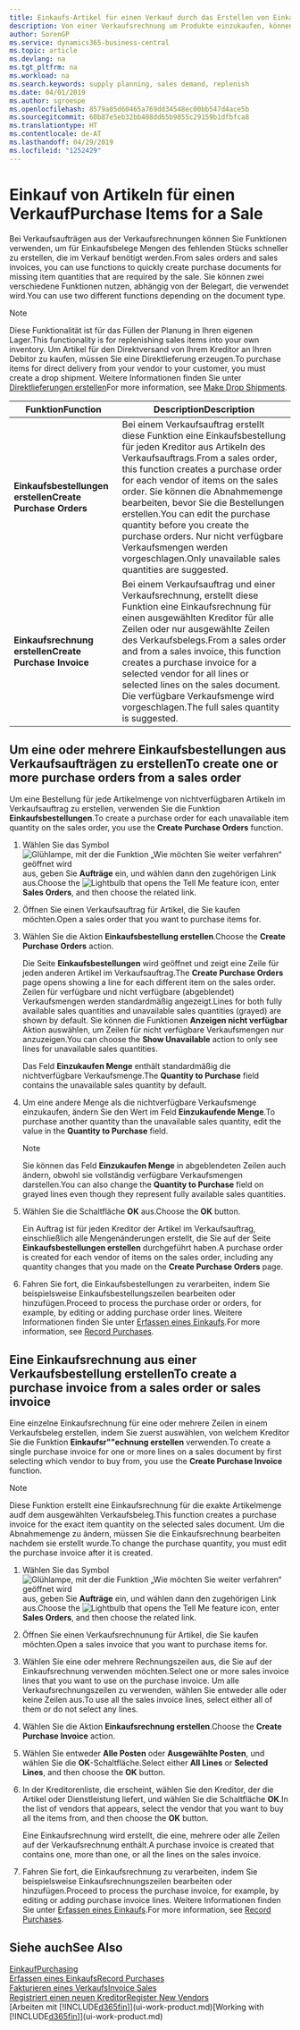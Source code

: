 ```yaml
---
title: Einkaufs-Artikel für einen Verkauf durch das Erstellen von Einkaufsrechnungen | Microsoft Docs
description: Von einer Verkaufsrechnung um Produkte einzukaufen, können Sie eine Einkaufsrechnung für einen Kreditor oder Lieferanten einen erstellen.
author: SorenGP
ms.service: dynamics365-business-central
ms.topic: article
ms.devlang: na
ms.tgt_pltfrm: na
ms.workload: na
ms.search.keywords: supply planning, sales demand, replenish
ms.date: 04/01/2019
ms.author: sgroespe
ms.openlocfilehash: 8579a05d60465a769dd34548ec00bb547d4ace5b
ms.sourcegitcommit: 60b87e5eb32bb408dd65b9855c29159b1dfbfca8
ms.translationtype: HT
ms.contentlocale: de-AT
ms.lasthandoff: 04/29/2019
ms.locfileid: "1252429"
---
```

# <a name="purchase-items-for-a-sale"></a><span data-ttu-id="fd90c-103">Einkauf von Artikeln für einen Verkauf</span><span class="sxs-lookup"><span data-stu-id="fd90c-103">Purchase Items for a Sale</span></span>
<span data-ttu-id="fd90c-104">Bei Verkaufsaufträgen aus der Verkaufsrechnungen können Sie Funktionen verwenden, um für Einkaufsbelege Mengen des fehlenden Stücks schneller zu erstellen, die im Verkauf benötigt werden.</span><span class="sxs-lookup"><span data-stu-id="fd90c-104">From sales orders and sales invoices, you can use functions to quickly create purchase documents for missing item quantities that are required by the sale.</span></span> <span data-ttu-id="fd90c-105">Sie können zwei verschiedene Funktionen nutzen, abhängig von der Belegart, die verwendet wird.</span><span class="sxs-lookup"><span data-stu-id="fd90c-105">You can use two different functions depending on the document type.</span></span>

> [!Note]
> <span data-ttu-id="fd90c-106">Diese Funktionalität ist für das Füllen der Planung in Ihren eigenen Lager.</span><span class="sxs-lookup"><span data-stu-id="fd90c-106">This functionality is for replenishing sales items into your own inventory.</span></span> <span data-ttu-id="fd90c-107">Um Artikel für den Direktversand von Ihrem Kreditor an Ihren Debitor zu kaufen, müssen Sie eine Direktlieferung erzeugen.</span><span class="sxs-lookup"><span data-stu-id="fd90c-107">To purchase items for direct delivery from your vendor to your customer, you must create a drop shipment.</span></span> <span data-ttu-id="fd90c-108">Weitere Informationen finden Sie unter [Direktlieferungen erstellen](sales-how-drop-shipment.md)</span><span class="sxs-lookup"><span data-stu-id="fd90c-108">For more information, see [Make Drop Shipments](sales-how-drop-shipment.md).</span></span>   

|<span data-ttu-id="fd90c-109">Funktion</span><span class="sxs-lookup"><span data-stu-id="fd90c-109">Function</span></span>|<span data-ttu-id="fd90c-110">Description</span><span class="sxs-lookup"><span data-stu-id="fd90c-110">Description</span></span>|
|--------|-----------|
|<span data-ttu-id="fd90c-111">**Einkaufsbestellungen erstellen**</span><span class="sxs-lookup"><span data-stu-id="fd90c-111">**Create Purchase Orders**</span></span>|<span data-ttu-id="fd90c-112">Bei einem Verkaufsauftrag erstellt diese Funktion eine Einkaufsbestellung für jeden Kreditor aus Artikeln des Verkaufsauftrags.</span><span class="sxs-lookup"><span data-stu-id="fd90c-112">From a sales order, this function creates a purchase order for each vendor of items on the sales order.</span></span> <span data-ttu-id="fd90c-113">Sie können die Abnahmemenge bearbeiten, bevor Sie die Bestellungen erstellen.</span><span class="sxs-lookup"><span data-stu-id="fd90c-113">You can edit the purchase quantity before you create the purchase orders.</span></span> <span data-ttu-id="fd90c-114">Nur nicht verfügbare Verkaufsmengen werden vorgeschlagen.</span><span class="sxs-lookup"><span data-stu-id="fd90c-114">Only unavailable sales quantities are suggested.</span></span>
|<span data-ttu-id="fd90c-115">**Einkaufsrechnung erstellen**</span><span class="sxs-lookup"><span data-stu-id="fd90c-115">**Create Purchase Invoice**</span></span>|<span data-ttu-id="fd90c-116">Bei einem Verkaufsauftrag und einer Verkaufsrechnung, erstellt diese Funktion eine Einkaufsrechnung für einen ausgewählten Kreditor für alle Zeilen oder nur ausgewählte Zeilen des Verkaufsbelegs.</span><span class="sxs-lookup"><span data-stu-id="fd90c-116">From a sales order and from a sales invoice, this function creates a purchase invoice for a selected vendor for all lines or selected lines on the sales document.</span></span> <span data-ttu-id="fd90c-117">Die verfügbare Verkaufsmenge wird vorgeschlagen.</span><span class="sxs-lookup"><span data-stu-id="fd90c-117">The full sales quantity is suggested.</span></span>|

## <a name="to-create-one-or-more-purchase-orders-from-a-sales-order"></a><span data-ttu-id="fd90c-118">Um eine oder mehrere Einkaufsbestellungen aus Verkaufsaufträgen zu erstellen</span><span class="sxs-lookup"><span data-stu-id="fd90c-118">To create one or more purchase orders from a sales order</span></span>
<span data-ttu-id="fd90c-119">Um eine Bestellung für jede Artikelmenge von nichtverfügbaren Artikeln im Verkaufsauftrag zu erstellen, verwenden Sie die Funktion **Einkaufsbestellungen**.</span><span class="sxs-lookup"><span data-stu-id="fd90c-119">To create a purchase order for each unavailable item quantity on the sales order, you use the **Create Purchase Orders** function.</span></span>

1. <span data-ttu-id="fd90c-120">Wählen Sie das Symbol ![Glühlampe, mit der die Funktion „Wie möchten Sie weiter verfahren“ geöffnet wird](media/ui-search/search_small.png "Wie möchten Sie weiter verfahren?") aus, geben Sie **Aufträge** ein, und wählen dann den zugehörigen Link aus.</span><span class="sxs-lookup"><span data-stu-id="fd90c-120">Choose the ![Lightbulb that opens the Tell Me feature](media/ui-search/search_small.png "Tell me what you want to do") icon, enter **Sales Orders**, and then choose the related link.</span></span>
2. <span data-ttu-id="fd90c-121">Öffnen Sie einen Verkaufsauftrag für Artikel, die Sie kaufen möchten.</span><span class="sxs-lookup"><span data-stu-id="fd90c-121">Open a sales order that you want to purchase items for.</span></span>
3. <span data-ttu-id="fd90c-122">Wählen Sie die Aktion **Einkaufsbestellung erstellen**.</span><span class="sxs-lookup"><span data-stu-id="fd90c-122">Choose the **Create Purchase Orders** action.</span></span>

    <span data-ttu-id="fd90c-123">Die Seite **Einkaufsbestellungen** wird geöffnet und zeigt eine Zeile für jeden anderen Artikel im Verkaufsauftrag.</span><span class="sxs-lookup"><span data-stu-id="fd90c-123">The **Create Purchase Orders** page opens showing a line for each different item on the sales order.</span></span> <span data-ttu-id="fd90c-124">Zeilen für verfügbare und nicht verfügbare (abgeblendet) Verkaufsmengen werden standardmäßig angezeigt.</span><span class="sxs-lookup"><span data-stu-id="fd90c-124">Lines for both fully available sales quantities and unavailable sales quantities (grayed) are shown by default.</span></span> <span data-ttu-id="fd90c-125">Sie können die Funktionen **Anzeigen nicht verfügbar** Aktion auswählen, um Zeilen für nicht verfügbare Verkaufsmengen nur anzuzeigen.</span><span class="sxs-lookup"><span data-stu-id="fd90c-125">You can choose the **Show Unavailable** action to only see lines for unavailable sales quantities.</span></span>

    <span data-ttu-id="fd90c-126">Das Feld **Einzukaufen Menge** enthält standardmäßig die nichtverfügbare Verkaufsmenge.</span><span class="sxs-lookup"><span data-stu-id="fd90c-126">The **Quantity to Purchase** field contains the unavailable sales quantity by default.</span></span>
4. <span data-ttu-id="fd90c-127">Um eine andere Menge als die nichtverfügbare Verkaufsmenge einzukaufen, ändern Sie den Wert im Feld **Einzukaufende Menge**.</span><span class="sxs-lookup"><span data-stu-id="fd90c-127">To purchase another quantity than the unavailable sales quantity, edit the value in the **Quantity to Purchase** field.</span></span>

    > [!NOTE]  
    >   <span data-ttu-id="fd90c-128">Sie können das Feld **Einzukaufen Menge** in abgeblendeten Zeilen auch ändern, obwohl sie vollständig verfügbare Verkaufsmengen darstellen.</span><span class="sxs-lookup"><span data-stu-id="fd90c-128">You can also change the **Quantity to Purchase** field on grayed lines even though they represent fully available sales quantities.</span></span>
5. <span data-ttu-id="fd90c-129">Wählen Sie die Schaltfläche **OK** aus.</span><span class="sxs-lookup"><span data-stu-id="fd90c-129">Choose the **OK** button.</span></span>

    <span data-ttu-id="fd90c-130">Ein Auftrag ist für jeden Kreditor der Artikel im Verkaufsauftrag, einschließlich alle Mengenänderungen erstellt, die Sie auf der Seite **Einkaufsbestellungen erstellen** durchgeführt haben.</span><span class="sxs-lookup"><span data-stu-id="fd90c-130">A purchase order is created for each vendor of items on the sales order, including any quantity changes that you made on the **Create Purchase Orders** page.</span></span>
7. <span data-ttu-id="fd90c-131">Fahren Sie fort, die Einkaufsbestellungen zu verarbeiten, indem Sie beispielsweise Einkaufsbestellungszeilen bearbeiten oder hinzufügen.</span><span class="sxs-lookup"><span data-stu-id="fd90c-131">Proceed to process the purchase order or orders, for example, by editing or adding purchase order lines.</span></span> <span data-ttu-id="fd90c-132">Weitere Informationen finden Sie unter [Erfassen eines Einkaufs](purchasing-how-record-purchases.md).</span><span class="sxs-lookup"><span data-stu-id="fd90c-132">For more information, see [Record Purchases](purchasing-how-record-purchases.md).</span></span>


## <a name="to-create-a-purchase-invoice-from-a-sales-order-or-sales-invoice"></a><span data-ttu-id="fd90c-133">Eine Einkaufsrechnung aus einer Verkaufsbestellung erstellen</span><span class="sxs-lookup"><span data-stu-id="fd90c-133">To create a purchase invoice from a sales order or sales invoice</span></span>
<span data-ttu-id="fd90c-134">Eine einzelne Einkaufsrechnung für eine oder mehrere Zeilen in einem Verkaufsbeleg erstellen, indem Sie zuerst auswählen, von welchem Kreditor Sie die Funktion **Einkaufsr""echnung erstellen** verwenden.</span><span class="sxs-lookup"><span data-stu-id="fd90c-134">To create a single purchase invoice for one or more lines on a sales document by first selecting which vendor to buy from, you use the **Create Purchase Invoice** function.</span></span>

> [!NOTE]  
>   <span data-ttu-id="fd90c-135">Diese Funktion erstellt eine Einkaufsrechnung für die exakte Artikelmenge audf dem ausgewählten Verkaufsbeleg.</span><span class="sxs-lookup"><span data-stu-id="fd90c-135">This function creates a purchase invoice for the exact item quantity on the selected sales document.</span></span> <span data-ttu-id="fd90c-136">Um die Abnahmemenge zu ändern, müssen Sie die Einkaufsrechnung bearbeiten nachdem sie erstellt wurde.</span><span class="sxs-lookup"><span data-stu-id="fd90c-136">To change the purchase quantity, you must edit the purchase invoice after it is created.</span></span>  

1. <span data-ttu-id="fd90c-137">Wählen Sie das Symbol ![Glühlampe, mit der die Funktion „Wie möchten Sie weiter verfahren“ geöffnet wird](media/ui-search/search_small.png "Wie möchten Sie weiter verfahren?") aus, geben Sie **Aufträge** ein, und wählen dann den zugehörigen Link aus.</span><span class="sxs-lookup"><span data-stu-id="fd90c-137">Choose the ![Lightbulb that opens the Tell Me feature](media/ui-search/search_small.png "Tell me what you want to do") icon, enter **Sales Orders**, and then choose the related link.</span></span>
2. <span data-ttu-id="fd90c-138">Öffnen Sie einen Verkaufsrechnunung für Artikel, die Sie kaufen möchten.</span><span class="sxs-lookup"><span data-stu-id="fd90c-138">Open a sales invoice that you want to purchase items for.</span></span>
3. <span data-ttu-id="fd90c-139">Wählen Sie eine oder mehrere Rechnungszeilen aus, die Sie auf der Einkaufsrechnung verwenden möchten.</span><span class="sxs-lookup"><span data-stu-id="fd90c-139">Select one or more sales invoice lines that you want to use on the purchase invoice.</span></span> <span data-ttu-id="fd90c-140">Um alle Verkaufsrechnungszeilen zu verwenden, wählen Sie entweder alle oder keine Zeilen aus.</span><span class="sxs-lookup"><span data-stu-id="fd90c-140">To use all the sales invoice lines, select either all of them or do not select any lines.</span></span>
4. <span data-ttu-id="fd90c-141">Wählen Sie die Aktion **Einkaufsrechnung erstellen**.</span><span class="sxs-lookup"><span data-stu-id="fd90c-141">Choose the **Create Purchase Invoice** action.</span></span>
5. <span data-ttu-id="fd90c-142">Wählen Sie entweder **Alle Posten** oder **Ausgewählte Posten**, und wählen Sie die **OK**-Schaltfläche.</span><span class="sxs-lookup"><span data-stu-id="fd90c-142">Select either **All Lines** or **Selected Lines**, and then choose the **OK** button.</span></span>  
6. <span data-ttu-id="fd90c-143">In der Kreditorenliste, die erscheint, wählen Sie den Kreditor, der die Artikel oder Dienstleistung liefert, und wählen Sie die Schaltfläche **OK**.</span><span class="sxs-lookup"><span data-stu-id="fd90c-143">In the list of vendors that appears, select the vendor that you want to buy all the items from, and then choose the **OK** button.</span></span>

    <span data-ttu-id="fd90c-144">Eine Einkaufsrechnung wird erstellt, die eine, mehrere oder alle Zeilen auf der Verkaufsrechnung enthält.</span><span class="sxs-lookup"><span data-stu-id="fd90c-144">A purchase invoice is created that contains one, more than one, or all the lines on the sales invoice.</span></span>
7. <span data-ttu-id="fd90c-145">Fahren Sie fort, die Einkaufsrechnung zu verarbeiten, indem Sie beispielsweise Einkaufsrechnungszeilen bearbeiten oder hinzufügen.</span><span class="sxs-lookup"><span data-stu-id="fd90c-145">Proceed to process the purchase invoice, for example, by editing or adding purchase invoice lines.</span></span> <span data-ttu-id="fd90c-146">Weitere Informationen finden Sie unter [Erfassen eines Einkaufs](purchasing-how-record-purchases.md).</span><span class="sxs-lookup"><span data-stu-id="fd90c-146">For more information, see [Record Purchases](purchasing-how-record-purchases.md).</span></span>

## <a name="see-also"></a><span data-ttu-id="fd90c-147">Siehe auch</span><span class="sxs-lookup"><span data-stu-id="fd90c-147">See Also</span></span>
[<span data-ttu-id="fd90c-148">Einkauf</span><span class="sxs-lookup"><span data-stu-id="fd90c-148">Purchasing</span></span>](purchasing-manage-purchasing.md)  
[<span data-ttu-id="fd90c-149">Erfassen eines Einkaufs</span><span class="sxs-lookup"><span data-stu-id="fd90c-149">Record Purchases</span></span>](purchasing-how-record-purchases.md)  
[<span data-ttu-id="fd90c-150">Fakturieren eines Verkaufs</span><span class="sxs-lookup"><span data-stu-id="fd90c-150">Invoice Sales</span></span>](sales-how-invoice-sales.md)  
[<span data-ttu-id="fd90c-151">Registriert einen neuen Kreditor</span><span class="sxs-lookup"><span data-stu-id="fd90c-151">Register New Vendors</span></span>](purchasing-how-register-new-vendors.md)  
<span data-ttu-id="fd90c-152">[Arbeiten mit [!INCLUDE[d365fin](includes/d365fin_md.md)]](ui-work-product.md)</span><span class="sxs-lookup"><span data-stu-id="fd90c-152">[Working with [!INCLUDE[d365fin](includes/d365fin_md.md)]](ui-work-product.md)</span></span>
